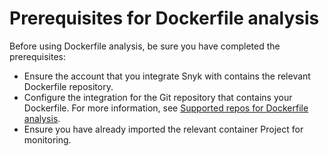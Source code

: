 # Prerequisites for Dockerfile analysis

Before using Dockerfile analysis, be sure you have completed the prerequisites:

* Ensure the account that you integrate Snyk with contains the relevant Dockerfile repository.
* Configure the integration for the Git repository that contains your Dockerfile. For more information, see [Supported repos for Dockerfile analysis](supported-scms-for-dockerfile-analysis.md).
* Ensure you have already imported the relevant container Project for monitoring.
